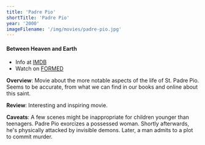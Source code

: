 ```yaml
---
title: 'Padre Pio'
shortTitle: 'Padre Pio'
year: '2000'
imageFilename: '/img/movies/padre-pio.jpg'
---
```


#### Between Heaven and Earth

* Info at [IMDB](https://www.imdb.com/title/tt0276385/)
* Watch on [FORMED](https://watch.formed.org/padre-pio-between-heaven-and-earth)

**Overview**: Movie about the more notable aspects of the life of St. Padre Pio. Seems to be accurate, from what we can find in our books and online about this saint.

**Review**: Interesting and inspiring movie.

**Caveats**: A few scenes might be inappropriate for children younger than teenagers. Padre Pio exorcizes a possessed woman. Shortly afterwards, he's physically attacked by invisible demons. Later, a man admits to a plot to commit murder.
